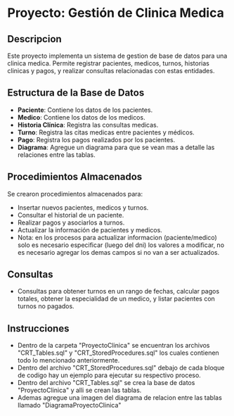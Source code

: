 # Proyecto: Gestión de Clinica Medica

## Descripcion
Este proyecto implementa un sistema de gestion de base de datos para una clinica medica. Permite registrar pacientes, medicos, turnos, historias clinicas y pagos, y realizar consultas relacionadas con estas entidades.

## Estructura de la Base de Datos
- **Paciente**: Contiene los datos de los pacientes.
- **Medico**: Contiene los datos de los medicos.
- **Historia Clínica**: Registra las consultas medicas.
- **Turno**: Registra las citas medicas entre pacientes y médicos.
- **Pago**: Registra los pagos realizados por los pacientes.
- **Diagrama**: Agregue un diagrama para que se vean mas a detalle las relaciones entre las tablas.

## Procedimientos Almacenados
Se crearon procedimientos almacenados para:
- Insertar nuevos pacientes, medicos y turnos.
- Consultar el historial de un paciente.
- Realizar pagos y asociarlos a turnos.
- Actualizar la información de pacientes y medicos.
- Nota: en los procesos para actualizar informacion (paciente/medico) solo es necesario especificar (luego del dni) los valores a modificar, no es necesario agregar los demas campos si no van a ser actualizados.

## Consultas
- Consultas para obtener turnos en un rango de fechas, calcular pagos totales, obtener la especialidad de un medico, y listar pacientes con turnos no pagados.

## Instrucciones
- Dentro de la carpeta "ProyectoClinica" se encuentran los archivos "CRT_Tables.sql" y "CRT_StoredProcedures.sql" los cuales contienen todo lo mencionado anteriormente.
- Dentro del archivo "CRT_StoredProcedures.sql" debajo de cada bloque de codigo hay un ejemplo para ejecutar su respectivo proceso.
- Dentro del archivo "CRT_Tables.sql" se crea la base de datos "ProyectoClinica" y alli se crean las tablas.
- Ademas agregue una imagen del diagrama de relacion entre las tablas llamado "DiagramaProyectoClinica"
